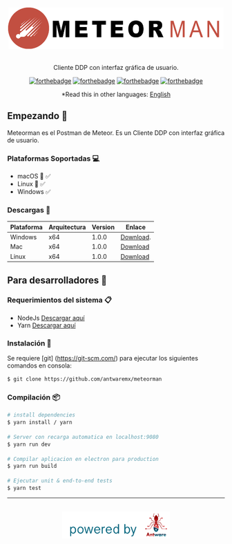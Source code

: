 <div align="center">
<br>
<img width="500" src="/src/renderer/assets/meteorman_logo.png" alt="meteorman">
<br>
<br>
</div>

<p align="center" color="#6a737d">
Cliente DDP con interfaz gráfica de usuario.
</p>

<div align="center">

[![forthebadge](http://forthebadge.com/images/badges/built-with-love.svg)](http://forthebadge.com) 
[![forthebadge](http://forthebadge.com/images/badges/uses-js.svg)](http://forthebadge.com) 
[![forthebadge](https://forthebadge.com/images/badges/made-with-vue.svg)](http://forthebadge.com)
[![forthebadge](http://forthebadge.com/images/badges/makes-people-smile.svg)](http://forthebadge.com)
  
*Read this in other languages: [English](README.md)

</div>

## Empezando 🚀

Meteorman es el Postman de Meteor. Es un Cliente DDP con interfaz gráfica de usuario.

### Plataformas Soportadas 💻

- macOS 🍎 ✅
- Linux 🐧 ✅
- Windows ✅

### Descargas 💾 

| Plataforma | Arquitectura    | Version | Enlace                                                                                                  |
| ---------- | --------------- | ------- | ------------------------------------------------------------------------------------------------------- |
| Windows    | x64             | 1.0.0   | [Download](https://github.com/antwaremx/meteorman/releases/download/v0.0.1/meteorman.Setup.0.0.1.exe).  |
| Mac        | x64             | 1.0.0   | [Download](https://github.com/antwaremx/meteorman/releases/download/v0.0.1/meteorman-0.0.1.dmg)         |
| Linux      | x64             | 1.0.0   | [Download](https://github.com/antwaremx/meteorman/releases/download/v0.0.1/Meteorman-1.0.0.AppImage)    |

## Para desarrolladores 🚀

### Requerimientos del sistema 📋

- NodeJs [Descargar aquí](https://nodejs.org/es/) 
- Yarn [Descargar aquí](https://yarnpkg.com/getting-started/install)

### Instalación 🔧

Se requiere [git] (https://git-scm.com/) para ejecutar los siguientes comandos en consola:
```sh
$ git clone https://github.com/antwaremx/meteorman
```

### Compilación 📦

```sh
# install dependencies
$ yarn install / yarn

# Server con recarga automatica en localhost:9080
$ yarn run dev

# Compilar aplicacion en electron para production
$ yarn run build

# Ejecutar unit & end-to-end tests
$ yarn test
```

---

<div align="center">
<br>
<img width="250" src="/src/renderer/assets/Powered%20light%202.png" alt="powered">
<br>
<br>
</div>
